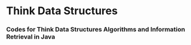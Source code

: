 # Think Data Structures

### Codes for Think Data Structures Algorithms and Information Retrieval in Java